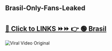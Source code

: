 
 ## Brasil-Only-Fans-Leaked

# <h2><a href="https://clipsfans.com/Brasil&ref=git">🔗 Click to LINKS ⏩⏩ 👉 🟢 Brasil </a></h2>

<a href="https://clipsfans.com/Brasil&ref=git" rel="nofollow" data-target="animated-image.originalLink"><img src="https://i.ibb.co.com/xMMVF88/686577567.gif" alt="Viral Video Original" style="max-width: 100%; display: inline-block;" data-target="animated-image.originalImage"></a>
